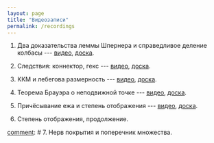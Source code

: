 ```yaml
---
layout: page
title: "Видеозаписи"
permalink: /recordings
---
```


1. Два доказательства леммы Шпернера и справедливое деление колбасы --- [видео](https://mit.zoom.us/rec/share/nlGMc6c_Qa-6DSJVqRlQnwrOHAjzBprX2jrW8a7uq5CL_GRJPbhY1i-Z8v4RcIBi.cRVlmcdt7QmnDiuU), [доска]({{site.baseurl}}/whiteboard/lec1.png).

2. Следствия: коннектор, гекс --- [видео](https://mit.zoom.us/rec/share/sp68YhnoRVTcqB6sYXyvTvQAan9JrciyKxaYUZ-GBjy5MfF4meIdkBz85DaZQB7D.pG6Ly7ROGy3HAswB), [доска]({{site.baseurl}}/whiteboard/lec2.png).

3. ККМ и лебегова размерность --- [видео](https://mit.zoom.us/rec/share/MW23A8kP4e0dMpSM0N_bcidORHhcKvgKy044KD0p6DNLaZvpvs0PyVj3BgRI0Ow8.QnIZfVqDx5vyZNNY), [доска]({{site.baseurl}}/whiteboard/lec3.png).

4. Теорема Брауэра о неподвижной точке --- [видео](https://mit.zoom.us/rec/share/pmariCPzVGMzn5aRtYKPi3QbTsi5VfhjkKjSNZgcVWlB9-JLc5-aUyr8lRM-Rv5d.Kk27JUuF9K8EzruF), [доска]({{site.baseurl}}/whiteboard/lec4.png).

5. Причёсывание ежа и степень отображения --- [видео](https://mit.zoom.us/rec/share/0QejAHoWPq-vVXNT6hDddd8TUgmZNywGkH5ADoAKbGdupc-ZBuK49Xje2-uq0umc.Cc5UcNYuBJg6d8l6), [доска]({{site.baseurl}}/whiteboard/lec5.png).

6. Степень отображения, продолжение.

[comment]: # 7. Нерв покрытия и поперечник множества.

[comment]: # 
